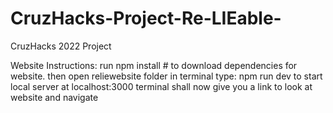 # CruzHacks-Project-Re-LIEable-
CruzHacks 2022 Project 

Website Instructions:
run npm install # to download dependencies for website.
then open reliewebsite folder in terminal
type: npm run dev to start local server at localhost:3000
terminal shall now give you a link to look at website and navigate
